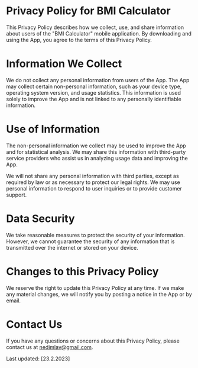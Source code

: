 # Privacy Policy for BMI Calculator

This Privacy Policy describes how we collect, use, and share information about users of the "BMI Calculator" mobile application. By downloading and using the App, you agree to the terms of this Privacy Policy.

# Information We Collect

We do not collect any personal information from users of the App. The App may collect certain non-personal information, such as your device type, operating system version, and usage statistics. This information is used solely to improve the App and is not linked to any personally identifiable information.

# Use of Information

The non-personal information we collect may be used to improve the App and for statistical analysis. We may share this information with third-party service providers who assist us in analyzing usage data and improving the App.

We will not share any personal information with third parties, except as required by law or as necessary to protect our legal rights. We may use personal information to respond to user inquiries or to provide customer support.

# Data Security

We take reasonable measures to protect the security of your information. However, we cannot guarantee the security of any information that is transmitted over the internet or stored on your device.

# Changes to this Privacy Policy

We reserve the right to update this Privacy Policy at any time. If we make any material changes, we will notify you by posting a notice in the App or by email.

# Contact Us

If you have any questions or concerns about this Privacy Policy, please contact us at nedimlav@gmail.com.

Last updated: [23.2.2023]